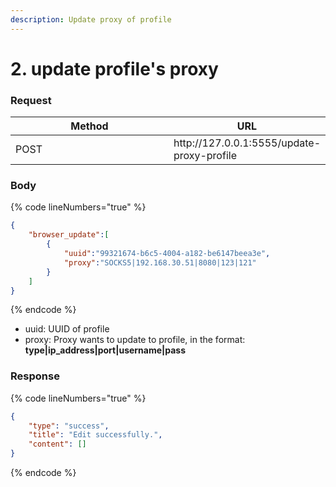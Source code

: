 ```yaml
---
description: Update proxy of profile
---
```


# 2. update profile's proxy



### **Request**

<table><thead><tr><th width="249">Method</th><th>URL</th></tr></thead><tbody><tr><td>POST</td><td>http://127.0.0.1:5555/update-proxy-profile</td></tr></tbody></table>

### **Body**

{% code lineNumbers="true" %}
```json
{
    "browser_update":[
        {
            "uuid":"99321674-b6c5-4004-a182-be6147beea3e",
            "proxy":"SOCKS5|192.168.30.51|8080|123|121"
        }
    ]
}
```
{% endcode %}

* uuid: UUID of profile
* proxy: Proxy wants to update to profile, in the format: **type|ip\_address|port|username|pass**

### &#x20;**Response**

{% code lineNumbers="true" %}
```json
{
    "type": "success",
    "title": "Edit successfully.",
    "content": []
}
```
{% endcode %}
